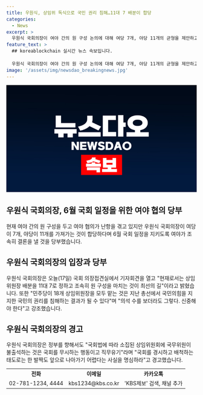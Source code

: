 ```yaml
---
title: 우원식, 상임위 독식으로 국민 권리 침해…11대 7 배분이 합당
categories:
  - News
excerpt: >
  우원식 국회의장이 여야 간의 원 구성 논의에 대해 여당 7개, 야당 11개의 균형을 제안하고, 6월 국회 일정을 지키기 위해 신속한 결론을 촉구했습니다. 그는 국민의 의견을 받아들이며 국회를 운영하는 데 필요한 책임 있는 태도를 강조했으며, 정부의 국회 무시 행위를 경고했습니다. 또한, 원 구성 시한에 대해 결론을 내리겠다고 밝혔습니다.
feature_text: >
  ## koreablockchain 실시간 뉴스 속보입니다.

  우원식 국회의장이 여야 간의 원 구성 논의에 대해 여당 7개, 야당 11개의 균형을 제안하고, 6월 국회 일정을 지키기 위해 신속한 결론을 촉구했습니다. 그는 국민의 의견을 받아들이며 국회를 운영하는 데 필요한 책임 있는 태도를 강조했으며, 정부의 국회 무시 행위를 경고했습니다. 또한, 원 구성 시한에 대해 결론을 내리겠다고 밝혔습니다.
image: '/assets/img/newsdao_breakingnews.jpg'
---
```


<p><img src="/assets/img/newsdao_breakingnews.jpg" alt="koreablockchain 속보" /></p>

<h2 data-ke-size="size26">우원식 국회의장, 6월 국회 일정을 위한 여야 협의 당부</h2>

<p data-ke-size="size16">현재 여야 간의 원 구성을 두고 여야 협의가 난항을 겪고 있지만 우원식 국회의장이 여당이 7개, 야당이 11개를 가져가는 것이 합당하다며 6월 국회 일정을 지키도록 여야가 조속히 결론을 낼 것을 당부했습니다.</p>

<h2 data-ke-size="size26">우원식 국회의장의 입장과 당부</h2>

<p data-ke-size="size16">우원식 국회의장은 오늘(17일) 국회 의장접견실에서 기자회견을 열고 "현재로서는 상임위원장 배분을 11대 7로 정하고 조속히 원 구성을 마치는 것이 최선의 길"이라고 밝혔습니다. 또한 "민주당이 18개 상임위원장을 모두 맡는 것은 지난 총선에서 국민의힘을 지지한 국민의 권리를 침해하는 결과가 될 수 있다"며 "의석 수를 보더라도 그렇다. 신중해야 한다"고 강조했습니다.</p>

<h2 data-ke-size="size26">우원식 국회의장의 경고</h2>

<p data-ke-size="size16">우원식 국회의장은 정부를 향해서도 "국회법에 따라 소집된 상임위원회에 국무위원이 불출석하는 것은 국회를 무시하는 행동이고 직무유기"라며 "국회를 경시하고 배척하는 태도로는 한 발짝도 앞으로 나아가기 어렵다는 사실을 명심하라"고 경고했습니다.</p>

<table>
    <tr>
        <td style="text-align: center; height: 17px;"><b>전화</b></td>
        <td style="text-align: center; height: 17px;"><b>이메일</b></td>
        <td style="text-align: center; height: 17px;"><b>카카오톡</b></td>
    </tr>
    <tr>
        <td style="text-align: center; height: 17px;">02-781-1234, 4444</td>
        <td style="text-align: center; height: 17px;">kbs1234@kbs.co.kr</td>
        <td style="text-align: center; height: 17px;">'KBS제보' 검색, 채널 추가</td>
    </tr>
</table>

<p data-ke-size="size16">&nbsp;</p>

